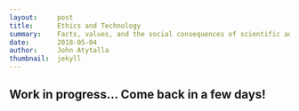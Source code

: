 ```yaml
---
layout:     post
title:      Ethics and Technology
summary:    Facts, values, and the social consequences of scientific advancement 
date:       2018-05-04
author:     John Atytalla
thumbnail:  jekyll
---
```


## Work in progress... Come back in a few days!
